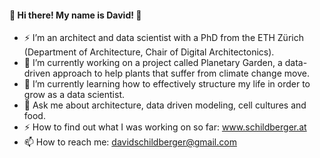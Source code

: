 #### 👋 Hi there! My name is David! 👋
- ⚡ I’m an architect and data scientist with a PhD from the ETH Zürich (Department of Architecture, Chair of Digital Architectonics).
- 🌱 I’m currently working on a project called Planetary Garden, a data-driven approach to help plants that suffer from climate change move. 
- 🔭 I’m currently learning how to effectively structure my life in order to grow as a data scientist. 
- 💬 Ask me about architecture, data driven modeling, cell cultures and food.
- ⚡ How to find out what I was working on so far: www.schildberger.at
- 📫 How to reach me: davidschildberger@gmail.com
 
 
<!--
**dadavie/dadavie** is a ✨ _special_ ✨ repository because its `README.md` (this file) appears on your GitHub profile.

Here are some ideas to get you started:

- 🔭 I’m currently working on ...
- 🌱 I’m currently learning ...
- 👯 I’m looking to collaborate on ...
- 🤔 I’m looking for help with ...
- 💬 Ask me about ...
- 📫 How to reach me: ...
- 😄 Pronouns: ...
- ⚡ Fun fact: ...
-->
